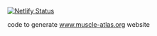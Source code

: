 [![Netlify Status](https://api.netlify.com/api/v1/badges/3b1f7d90-6f0a-4fcc-b11d-f0d8286210f5/deploy-status)](https://app.netlify.com/sites/muscle-atlas/deploys)

code to generate www.muscle-atlas.org website